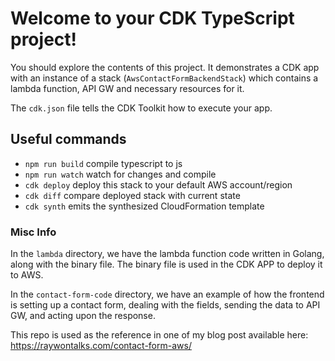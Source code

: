 # Welcome to your CDK TypeScript project!

You should explore the contents of this project. It demonstrates a CDK app with an instance of a stack (`AwsContactFormBackendStack`)
which contains a lambda function, API GW and necessary resources for it.

The `cdk.json` file tells the CDK Toolkit how to execute your app.

## Useful commands

 * `npm run build`   compile typescript to js
 * `npm run watch`   watch for changes and compile
 * `cdk deploy`      deploy this stack to your default AWS account/region
 * `cdk diff`        compare deployed stack with current state
 * `cdk synth`       emits the synthesized CloudFormation template

### Misc Info

In the `lambda` directory, we have the lambda function code written in Golang, along with the binary file.
The binary file is used in the CDK APP to deploy it to AWS.

In the `contact-form-code` directory, we have an example of how the frontend is setting up a contact form, dealing with the fields, sending the data to API GW, and acting upon the response.

This repo is used as the reference in one of my blog post available here: https://raywontalks.com/contact-form-aws/
